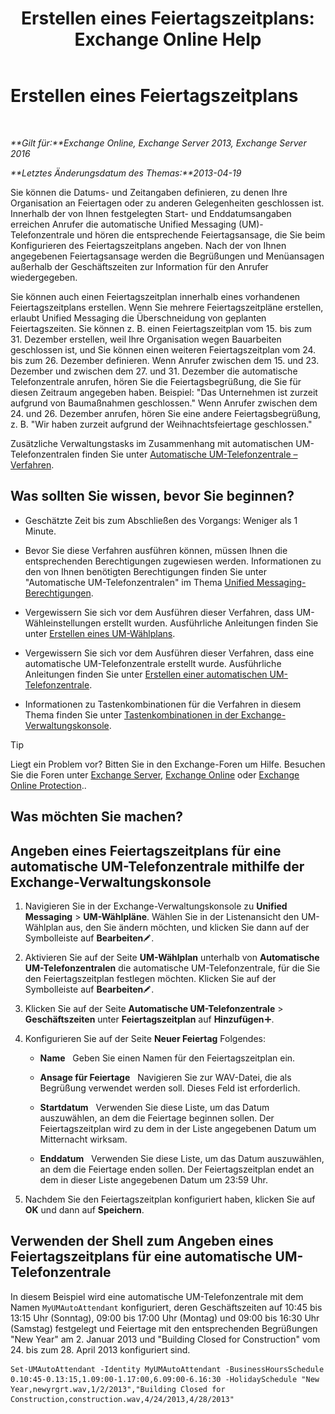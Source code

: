 ﻿---
title: 'Erstellen eines Feiertagszeitplans: Exchange Online Help'
TOCTitle: Erstellen eines Feiertagszeitplans
ms:assetid: 0c5c51e4-5b51-451b-ab93-2cebf644dc96
ms:mtpsurl: https://technet.microsoft.com/de-de/library/Bb266921(v=EXCHG.150)
ms:contentKeyID: 50475063
ms.date: 05/23/2018
mtps_version: v=EXCHG.150
ms.translationtype: MT
---

# Erstellen eines Feiertagszeitplans

 

_**Gilt für:**Exchange Online, Exchange Server 2013, Exchange Server 2016_

_**Letztes Änderungsdatum des Themas:**2013-04-19_

Sie können die Datums- und Zeitangaben definieren, zu denen Ihre Organisation an Feiertagen oder zu anderen Gelegenheiten geschlossen ist. Innerhalb der von Ihnen festgelegten Start- und Enddatumsangaben erreichen Anrufer die automatische Unified Messaging (UM)-Telefonzentrale und hören die entsprechende Feiertagsansage, die Sie beim Konfigurieren des Feiertagszeitplans angeben. Nach der von Ihnen angegebenen Feiertagsansage werden die Begrüßungen und Menüansagen außerhalb der Geschäftszeiten zur Information für den Anrufer wiedergegeben.

Sie können auch einen Feiertagszeitplan innerhalb eines vorhandenen Feiertagszeitplans erstellen. Wenn Sie mehrere Feiertagszeitpläne erstellen, erlaubt Unified Messaging die Überschneidung von geplanten Feiertagszeiten. Sie können z. B. einen Feiertagszeitplan vom 15. bis zum 31. Dezember erstellen, weil Ihre Organisation wegen Bauarbeiten geschlossen ist, und Sie können einen weiteren Feiertagszeitplan vom 24. bis zum 26. Dezember definieren. Wenn Anrufer zwischen dem 15. und 23. Dezember und zwischen dem 27. und 31. Dezember die automatische Telefonzentrale anrufen, hören Sie die Feiertagsbegrüßung, die Sie für diesen Zeitraum angegeben haben. Beispiel: "Das Unternehmen ist zurzeit aufgrund von Baumaßnahmen geschlossen." Wenn Anrufer zwischen dem 24. und 26. Dezember anrufen, hören Sie eine andere Feiertagsbegrüßung, z. B. "Wir haben zurzeit aufgrund der Weihnachtsfeiertage geschlossen."

Zusätzliche Verwaltungstasks im Zusammenhang mit automatischen UM-Telefonzentralen finden Sie unter [Automatische UM-Telefonzentrale – Verfahren](um-auto-attendant-procedures-exchange-2013-help.md).

## Was sollten Sie wissen, bevor Sie beginnen?

  - Geschätzte Zeit bis zum Abschließen des Vorgangs: Weniger als 1 Minute.

  - Bevor Sie diese Verfahren ausführen können, müssen Ihnen die entsprechenden Berechtigungen zugewiesen werden. Informationen zu den von Ihnen benötigten Berechtigungen finden Sie unter "Automatische UM-Telefonzentralen" im Thema [Unified Messaging-Berechtigungen](unified-messaging-permissions-exchange-2013-help.md).

  - Vergewissern Sie sich vor dem Ausführen dieser Verfahren, dass UM-Wähleinstellungen erstellt wurden. Ausführliche Anleitungen finden Sie unter [Erstellen eines UM-Wählplans](create-a-um-dial-plan-exchange-2013-help.md).

  - Vergewissern Sie sich vor dem Ausführen dieser Verfahren, dass eine automatische UM-Telefonzentrale erstellt wurde. Ausführliche Anleitungen finden Sie unter [Erstellen einer automatischen UM-Telefonzentrale](create-a-um-auto-attendant-exchange-2013-help.md).

  - Informationen zu Tastenkombinationen für die Verfahren in diesem Thema finden Sie unter [Tastenkombinationen in der Exchange-Verwaltungskonsole](keyboard-shortcuts-in-the-exchange-admin-center-exchange-online-protection-help.md).


> [!TIP]
> Liegt ein Problem vor? Bitten Sie in den Exchange-Foren um Hilfe. Besuchen Sie die Foren unter <A href="https://go.microsoft.com/fwlink/p/?linkid=60612">Exchange Server</A>, <A href="https://go.microsoft.com/fwlink/p/?linkid=267542">Exchange Online</A> oder <A href="https://go.microsoft.com/fwlink/p/?linkid=285351">Exchange Online Protection</A>..



## Was möchten Sie machen?

## Angeben eines Feiertagszeitplans für eine automatische UM-Telefonzentrale mithilfe der Exchange-Verwaltungskonsole

1.  Navigieren Sie in der Exchange-Verwaltungskonsole zu **Unified Messaging** \> **UM-Wählpläne**. Wählen Sie in der Listenansicht den UM-Wählplan aus, den Sie ändern möchten, und klicken Sie dann auf der Symbolleiste auf **Bearbeiten**![Bearbeitungssymbol](images/Bb124582.6f53ccb2-1f13-4c02-bea0-30690e6ea71d(EXCHG.150).gif "Bearbeitungssymbol").

2.  Aktivieren Sie auf der Seite **UM-Wählplan** unterhalb von **Automatische UM-Telefonzentralen** die automatische UM-Telefonzentrale, für die Sie den Feiertagszeitplan festlegen möchten. Klicken Sie auf der Symbolleiste auf **Bearbeiten**![Bearbeitungssymbol](images/Bb124582.6f53ccb2-1f13-4c02-bea0-30690e6ea71d(EXCHG.150).gif "Bearbeitungssymbol").

3.  Klicken Sie auf der Seite **Automatische UM-Telefonzentrale** \> **Geschäftszeiten** unter **Feiertagszeitplan** auf **Hinzufügen**![Hinzufügen (Symbol)](images/JJ218640.c1e75329-d6d7-4073-a27d-498590bbb558(EXCHG.150).gif "Hinzufügen (Symbol)").

4.  Konfigurieren Sie auf der Seite **Neuer Feiertag** Folgendes:
    
      - **Name**   Geben Sie einen Namen für den Feiertagszeitplan ein.
    
      - **Ansage für Feiertage**   Navigieren Sie zur WAV-Datei, die als Begrüßung verwendet werden soll. Dieses Feld ist erforderlich.
    
      - **Startdatum**   Verwenden Sie diese Liste, um das Datum auszuwählen, an dem die Feiertage beginnen sollen. Der Feiertagszeitplan wird zu dem in der Liste angegebenen Datum um Mitternacht wirksam.
    
      - **Enddatum**   Verwenden Sie diese Liste, um das Datum auszuwählen, an dem die Feiertage enden sollen. Der Feiertagszeitplan endet an dem in dieser Liste angegebenen Datum um 23:59 Uhr.

5.  Nachdem Sie den Feiertagszeitplan konfiguriert haben, klicken Sie auf **OK** und dann auf **Speichern**.

## Verwenden der Shell zum Angeben eines Feiertagszeitplans für eine automatische UM-Telefonzentrale

In diesem Beispiel wird eine automatische UM-Telefonzentrale mit dem Namen `MyUMAutoAttendant` konfiguriert, deren Geschäftszeiten auf 10:45 bis 13:15 Uhr (Sonntag), 09:00 bis 17:00 Uhr (Montag) und 09:00 bis 16:30 Uhr (Samstag) festgelegt und Feiertage mit den entsprechenden Begrüßungen "New Year" am 2. Januar 2013 und "Building Closed for Construction" vom 24. bis zum 28. April 2013 konfiguriert sind.

    Set-UMAutoAttendant -Identity MyUMAutoAttendant -BusinessHoursSchedule 0.10:45-0.13:15,1.09:00-1.17:00,6.09:00-6.16:30 -HolidaySchedule "New Year,newyrgrt.wav,1/2/2013","Building Closed for Construction,construction.wav,4/24/2013,4/28/2013"

